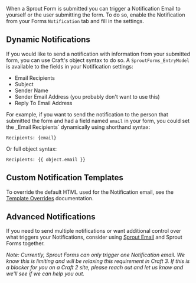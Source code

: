 When a Sprout Form is submitted you can trigger a Notification Email to yourself or the user submitting the form. To do so, enable the Notification from your Forms `Notification` tab and fill in the settings.

## Dynamic Notifications

If you would like to send a notification with information from your submitted form, you can use Craft's object syntax to do so. A `SproutForms_EntryModel` is available to the fields in your Notification settings:

- Email Recipients
- Subject
- Sender Name
- Sender Email Address (you probably don't want to use this)
- Reply To Email Address

For example, if you want to send the notification to the person that submitted the form and had a field named `email` in your form, you could set the _Email Recipients` dynamically using shorthand syntax:

```
Recipients: {email}
```

Or full object syntax:

```
Recipients: {{ object.email }}
```

## Custom Notification Templates

To override the default HTML used for the Notification email, see the [Template Overrides]({entry:1139:url}) documentation.

## Advanced Notifications

If you need to send multiple notifications or want additional control over what triggers your Notifications, consider using [Sprout Email]({entry:3245:url}) and Sprout Forms together.

_Note: Currently, Sprout Forms can only trigger one Notification email. We know this is limiting and will be relaxing this requirement in Craft 3. If this is a blocker for you on a Craft 2 site, please reach out and let us know and we'll see if we can help you out._


